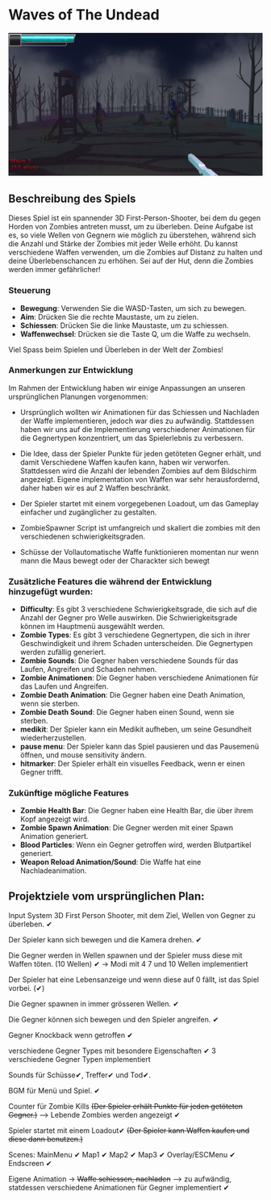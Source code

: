 ﻿# Waves of The Undead
![Game Screenshot](Assets/Materials/Textures/Game.jpg)
## Beschreibung des Spiels
Dieses Spiel ist ein spannender 3D First-Person-Shooter, bei dem du gegen Horden von Zombies antreten musst, um zu überleben. Deine Aufgabe ist es, so viele Wellen von Gegnern wie möglich zu überstehen, während sich die Anzahl und Stärke der Zombies mit jeder Welle erhöht. Du kannst verschiedene Waffen verwenden, um die Zombies auf Distanz zu halten und deine Überlebenschancen zu erhöhen. Sei auf der Hut, denn die Zombies werden immer gefährlicher!


### Steuerung

- **Bewegung**: Verwenden Sie die WASD-Tasten, um sich zu bewegen.
- **Aim**: Drücken Sie die rechte Maustaste, um zu zielen.
- **Schiessen**: Drücken Sie die linke Maustaste, um zu schiessen.
- **Waffenwechsel**: Drücken sie die Taste Q, um die Waffe zu wechseln.

Viel Spass beim Spielen und Überleben in der Welt der Zombies!

### Anmerkungen zur Entwicklung
Im Rahmen der Entwicklung haben wir einige Anpassungen an unseren ursprünglichen Planungen vorgenommen:

- Ursprünglich wollten wir Animationen für das Schiessen und Nachladen der Waffe implementieren, jedoch war dies zu aufwändig. Stattdessen haben wir uns auf die Implementierung verschiedener Animationen für die Gegnertypen konzentriert, um das Spielerlebnis zu verbessern.

- Die Idee, dass der Spieler Punkte für jeden getöteten Gegner erhält, und damit Verschiedene Waffen kaufen kann, haben wir verworfen. Stattdessen wird die Anzahl der lebenden Zombies auf dem Bildschirm angezeigt. Eigene implementation von Waffen war sehr herausfordernd, daher haben wir es auf 2 Waffen beschränkt.

- Der Spieler startet mit einem vorgegebenen Loadout, um das Gameplay einfacher und zugänglicher zu gestalten.

- ZombieSpawner Script ist umfangreich und skaliert die zombies mit den verschiedenen schwierigkeitsgraden.

- Schüsse der Vollautomatische Waffe funktionieren momentan nur wenn mann die Maus bewegt oder der Charackter sich bewegt


### Zusätzliche Features die während der Entwicklung hinzugefügt wurden:

 - **Difficulty**: Es gibt 3 verschiedene Schwierigkeitsgrade, die sich auf die Anzahl der Gegner pro Welle auswirken. Die Schwierigkeitsgrade können im Hauptmenü ausgewählt werden.
 - **Zombie Types**: Es gibt 3 verschiedene Gegnertypen, die sich in ihrer Geschwindigkeit und ihrem Schaden unterscheiden. Die Gegnertypen werden zufällig generiert.
 - **Zombie Sounds**: Die Gegner haben verschiedene Sounds für das Laufen, Angreifen und Schaden nehmen.
 - **Zombie Animationen**: Die Gegner haben verschiedene Animationen für das Laufen und Angreifen.
 - **Zombie Death Animation**: Die Gegner haben eine Death Animation, wenn sie sterben.
 - **Zombie Death Sound**: Die Gegner haben einen Sound, wenn sie sterben.
 - **medikit**: Der Spieler kann ein Medikit aufheben, um seine Gesundheit wiederherzustellen.
 - **pause menu**: Der Spieler kann das Spiel pausieren und das Pausemenü öffnen, und mouse sensitivity ändern.
 - **hitmarker**: Der Spieler erhält ein visuelles Feedback, wenn er einen Gegner trifft.

### Zukünftige mögliche Features

- **Zombie Health Bar**: Die Gegner haben eine Health Bar, die über ihrem Kopf angezeigt wird.
- **Zombie Spawn Animation**: Die Gegner werden mit einer Spawn Animation generiert.
- **Blood Particles**: Wenn ein Gegner getroffen wird, werden Blutpartikel generiert.
- **Weapon Reload Animation/Sound**: Die Waffe hat eine Nachladeanimation.



## Projektziele vom ursprünglichen Plan:

Input System
3D First Person Shooter, mit dem Ziel, Wellen von Gegner zu überleben. ✔

Der Spieler kann sich bewegen und die Kamera drehen. ✔

Die Gegner werden in Wellen spawnen und der Spieler muss diese mit Waffen töten. (10 Wellen) ✔ -> Modi mit 4 7 und 10 Wellen implementiert 

Der Spieler hat eine Lebensanzeige und wenn diese auf 0 fällt, ist das Spiel vorbei. (✔)

Die Gegner spawnen in immer grösseren Wellen. ✔

Die Gegner können sich bewegen und den Spieler angreifen. ✔

Gegner Knockback wenn getroffen ✔

verschiedene Gegner Types mit besondere Eigenschaften ✔ 3 verschiedene Gegner Typen implementiert

Sounds für Schüsse✔, Treffer✔ und Tod✔.

BGM für Menü und Spiel. ✔

Counter für Zombie Kills ~~(Der Spieler erhält Punkte für jeden getöteten Gegner.)~~  --> Lebende Zombies werden angezeigt ✔

Spieler startet mit einem Loadout✔ ~~(Der Spieler kann Waffen kaufen und diese dann benutzen.)~~


Scenes:
MainMenu ✔
Map1 ✔
Map2 ✔
Map3 ✔
Overlay/ESCMenu ✔
Endscreen ✔

Eigene Animation -> ~~Waffe schiessen, nachladen~~ --> zu aufwändig, statdessen verschiedene Animationen für Gegner implementiert ✔
